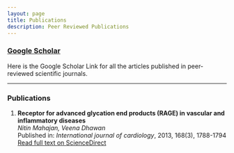 ```yaml
---
layout: page
title: Publications
description: Peer Reviewed Publications
---
```


### [Google Scholar](https://scholar.google.com/citations?user=14IH5HsAAAAJ&hl=en)

Here is the Google Scholar Link for all the articles published in peer-reviewed scientific journals.

---

### Publications

1. **Receptor for advanced glycation end products (RAGE) in vascular and inflammatory diseases**  
   _Nitin Mahajan, Veena Dhawan_  
   Published in: _International journal of cardiology_, 2013, 168(3), 1788-1794  
   [Read full text on ScienceDirect](https://www.sciencedirect.com/science/article/abs/pii/S0167527313009224)
